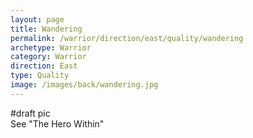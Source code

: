 ```yaml
---
layout: page
title: Wandering
permalink: /warrior/direction/east/quality/wandering
archetype: Warrior
category: Warrior
direction: East
type: Quality
image: /images/back/wandering.jpg
---
```

#draft pic  
See "The Hero Within"

